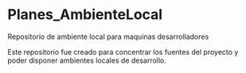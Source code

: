 # Planes_AmbienteLocal
Repositorio de ambiente local para maquinas desarrolladores

Este repositorio fue creado para concentrar los fuentes del proyecto y poder disponer ambientes locales de desarrollo.

